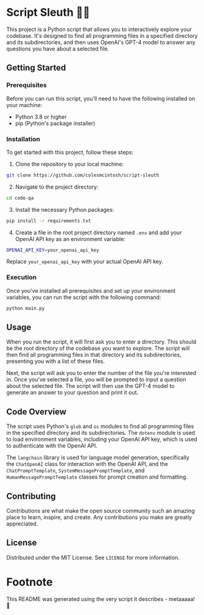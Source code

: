 # Script Sleuth 🕵️‍♂️

This project is a Python script that allows you to interactively explore your codebase. It's designed to find all programming files in a specified directory and its subdirectories, and then uses OpenAI's GPT-4 model to answer any questions you have about a selected file.

## Getting Started

### Prerequisites

Before you can run this script, you'll need to have the following installed on your machine:

- Python 3.8 or higher
- pip (Python's package installer)

### Installation

To get started with this project, follow these steps:

1. Clone the repository to your local machine:
```bash
git clone https://github.com/colesmcintosh/script-sleuth
```

2. Navigate to the project directory:
```bash
cd code-qa
```

3. Install the necessary Python packages:
```bash
pip install -r requirements.txt
```

4. Create a file in the root project directory named `.env` and add your OpenAI API key as an environment variable:
```bash
OPENAI_API_KEY=your_openai_api_key
```
Replace `your_openai_api_key` with your actual OpenAI API key.

### Execution

Once you've installed all prerequisites and set up your environment variables, you can run the script with the following command:
```bash
python main.py
```

## Usage

When you run the script, it will first ask you to enter a directory. This should be the root directory of the codebase you want to explore. The script will then find all programming files in that directory and its subdirectories, presenting you with a list of these files.

Next, the script will ask you to enter the number of the file you're interested in. Once you've selected a file, you will be prompted to input a question about the selected file. The script will then use the GPT-4 model to generate an answer to your question and print it out.

## Code Overview

The script uses Python's `glob` and `os` modules to find all programming files in the specified directory and its subdirectories. The `dotenv` module is used to load environment variables, including your OpenAI API key, which is used to authenticate with the OpenAI API.

The `langchain` library is used for language model generation, specifically the `ChatOpenAI` class for interaction with the OpenAI API, and the `ChatPromptTemplate`, `SystemMessagePromptTemplate`, and `HumanMessagePromptTemplate` classes for prompt creation and formatting.

## Contributing

Contributions are what make the open source community such an amazing place to learn, inspire, and create. Any contributions you make are greatly appreciated.

## License

Distributed under the MIT License. See `LICENSE` for more information.

# Footnote

This README was generated using the very script it describes - metaaaaa! 🤩